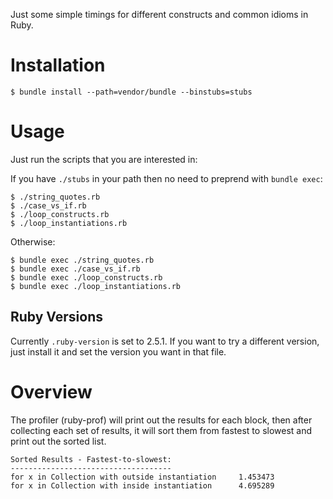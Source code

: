 Just some simple timings for different constructs and common idioms in Ruby.

# Installation

    $ bundle install --path=vendor/bundle --binstubs=stubs

# Usage

Just run the scripts that you are interested in:

If you have `./stubs` in your path then no need to preprend with `bundle exec`:

    $ ./string_quotes.rb
    $ ./case_vs_if.rb
    $ ./loop_constructs.rb
    $ ./loop_instantiations.rb

Otherwise:

    $ bundle exec ./string_quotes.rb
    $ bundle exec ./case_vs_if.rb
    $ bundle exec ./loop_constructs.rb
    $ bundle exec ./loop_instantiations.rb

## Ruby Versions

Currently `.ruby-version` is set to 2.5.1. If you want to try a different version, just install it and set the version you want in that file.

# Overview

The profiler (ruby-prof) will print out the results for each block, then after collecting each set of results, it will sort them from fastest to slowest and print out the sorted list.

    Sorted Results - Fastest-to-slowest:
    ------------------------------------
    for x in Collection with outside instantiation     1.453473
    for x in Collection with inside instantiation      4.695289
